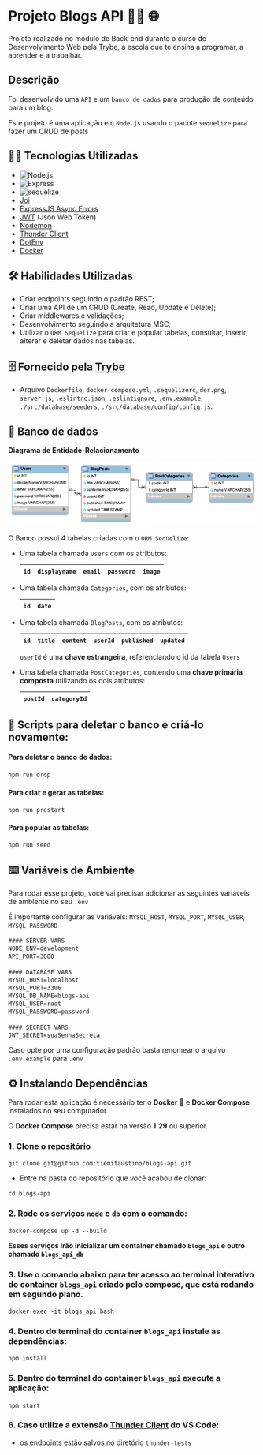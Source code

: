 

# Projeto Blogs API 👩‍💻 🌐


Projeto realizado no módulo de Back-end durante o curso de Desenvolvimento Web pela [Trybe](https://www.betrybe.com/), a escola que te ensina a programar, a aprender e a trabalhar.


## Descrição

Foi desenvolvido uma `API` e um `banco de dados` para produção de conteúdo para um blog.

Este projeto é uma aplicação em `Node.js` usando o pacote `sequelize` para fazer um CRUD de posts


## 👩‍💻 Tecnologias Utilizadas

- ![Node.js](https://img.shields.io/badge/Node.js-43853D?style=for-the-badge&logo=node.js&logoColor=white)
- ![Express](https://img.shields.io/badge/Express.js-404D59?style=for-the-badge)                
- ![sequelize](https://img.shields.io/badge/sequelize-323330?style=for-the-badge&logo=sequelize&logoColor=blue)
- [Joi](https://joi.dev/api/?v=17.6.0)
- [ExpressJS Async Errors](https://www.npmjs.com/package/express-async-errors)
- [JWT](https://jwt.io/) (Json Web Token)
- [Nodemon](https://www.npmjs.com/package/nodemon)
- [Thunder Client](https://www.thunderclient.com/)
- [DotEnv](https://www.npmjs.com/package/dotenv)
- [Docker](https://www.docker.com/)


## 🛠️ Habilidades Utilizadas

- Criar endpoints seguindo o padrão REST;
- Criar uma API de um CRUD (Create, Read, Update e Delete);
- Criar middlewares e validações;
- Desenvolvimento seguindo a arquitetura MSC;
- Utilizar o `ORM Sequelize` para criar e popular tabelas, consultar, inserir, alterar e deletar dados nas tabelas.


## 🗄️ Fornecido pela [Trybe](https://www.betrybe.com/)

- Arquivo `Dockerfile`, `docker-compose.yml`, `.sequelizerc`, `der.png`, `server.js`, `.eslintrc.json`, `.eslintignore`, `.env.example`, `./src/database/seeders`, `./src/database/config/config.js`.


## 🎲 Banco de dados

**Diagrama de Entidade-Relacionamento**

![DER](./der.png)

O Banco possui 4 tabelas criadas com o `ORM Sequelize`:

- Uma tabela chamada `Users` com os atributos:

  |  `id`  | `displayname` | `email` | `password` | `image` |
  |--------|---------------|---------|------------|---------|

- Uma tabela chamada `Categories`, com os atributos:
 
  | `id`| `date` |
  |-----|--------|

- Uma tabela chamada `BlogPosts`, com os atributos:

  |  `id`  | `title` | `content` | `userId` | `published` | `updated` |
  |--------|---------|-----------|----------|-------------|-----------|

  `userId` é uma **chave estrangeira**, referenciando o id da tabela `Users`

  
- Uma tabela chamada `PostCategories`, contendo uma **chave primária composta** utilizando os dois atributos:
  
  | `postId`| `categoryId` |
  |---------|--------------|


## 📝 Scripts para deletar o banco e criá-lo novamente:

#### Para deletar o banco de dados:
```
npm run drop
```
#### Para criar e gerar as tabelas:
```
npm run prestart
```
#### Para popular as tabelas:
```
npm run seed
```


## ⌨️ Variáveis de Ambiente

Para rodar esse projeto, você vai precisar adicionar as seguintes variáveis de ambiente no seu `.env`

É importante configurar as variáveis: `MYSQL_HOST`, `MYSQL_PORT`, `MYSQL_USER`, `MYSQL_PASSWORD`

```
#### SERVER VARS
NODE_ENV=development
API_PORT=3000

#### DATABASE VARS
MYSQL_HOST=localhost
MYSQL_PORT=3306
MYSQL_DB_NAME=blogs-api
MYSQL_USER=root
MYSQL_PASSWORD=password

#### SECRECT VARS
JWT_SECRET=suaSenhaSecreta
```
Caso opte por uma configuração padrão basta renomear o arquivo `.env.example` para `.env`



## ⚙️ Instalando Dependências

Para rodar esta aplicação é necessário ter o **Docker** 🐳 e **Docker Compose** instalados no seu computador.

O **Docker Compose** precisa estar na versão **1.29** ou superior.



### 1. Clone o repositório
```
git clone git@github.com:tiemifaustino/blogs-api.git
```

  * Entre na pasta do repositório que você acabou de clonar:
```
cd blogs-api
```


### 2. Rode os serviços `node` e `db` com o comando:
```
docker-compose up -d --build
```
**Esses serviços irão inicializar um container chamado `blogs_api` e outro chamado `blogs_api_db`**


### 3. Use o comando abaixo para ter acesso ao terminal interativo do container `blogs_api` criado pelo compose, que está rodando em segundo plano.
```
docker exec -it blogs_api bash
```


### 4. Dentro do terminal do container `blogs_api` instale as dependências:
```
npm install
```


### 5. Dentro do terminal do container `blogs_api` execute a aplicação:
```
npm start
```

### 6. Caso utilize a extensão [Thunder Client](https://www.thunderclient.com/) do VS Code:
* os endpoints estão salvos no diretório `thunder-tests`
